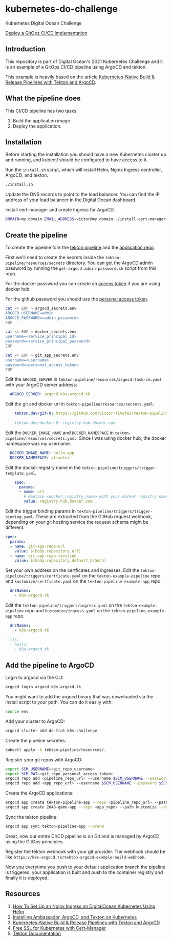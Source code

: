 # kubernetes-do-challenge
Kubernetes Digital Ocean Challenge

[Deploy a GitOps CI/CD implementation](https://www.digitalocean.com/community/pages/kubernetes-challenge#anchor--challenges)

## Introduction
This repository is part of Digital Ocean's 2021 Kubernetes Challenge and it is an example of a GitOps CI/CD pipeline using
ArgoCD and tekton.

This example is heavily based on the article [Kubernetes-Native Build & Release Pipelines with Tekton and ArgoCD](https://medium.com/dzerolabs/using-tekton-and-argocd-to-set-up-a-kubernetes-native-build-release-pipeline-cf4f4d9972b0).

## What the pipeline does

This CI/CD pipeline has two tasks:
1. Build the application image.
2. Deploy the application.

## Installation
Before starting the installation you should have a new Kubernetes cluster up and running, and kubectl should be configured
to have access to it.

Run the `install.sh` script, which will install Helm, Nginx Ingress controller, ArgoCD, and tekton.
```sh
./install.sh
```

Update the DNS records to point to the load balancer. You can find the IP address of your load balancer in the Digital Ocean
dashboard.

Install cert-manager and create Ingress for ArgoCD.
```sh
DOMAIN=my.domain EMAIL_ADDRESS=victor@my.domain ./install-cert-manager.sh
```

## Create the pipeline
To create the pipeline fork the [tekton pipeline](https://github.com/victor-timofei/tekton-example-pipeline)
and the [application repo](https://github.com/victor-timofei/tekton-pipeline-example-app).

First we'll need to create the secrets inside the `tekton-pipeline/resources/secrets` directory.
You can get the ArgoCD admin password by running the `get-argocd-admin-password.sh` script from
this repo.

For the docker password you can create an [access token](https://hub.docker.com/settings/security) if you are using docker hub.

For the github password you should use the [personal access token](https://github.com/settings/tokens).

```sh
cat << EOF > argocd_secrets.env
ARGOCD_USERNAME=admin
ARGOCD_PASSWORD=<admin_password>
EOF

cat << EOF > docker_secrets.env
username=<service_principal_id>
password=<service_principal_password>
EOF

cat << EOF > git_app_secrets.env
username=<username>
password=<personal_access_token>
EOF
```

Edit the `ARGOCD_SERVER` in `tekton-pipeline/resources/argocd-task-cm.yaml` with your ArgoCD
server address:
```yaml
  ARGOCD_SERVER: argocd.k8s-argocd.tk
```

Edit the git and docker url in `tekton-pipeline/resources/secrets.yaml`:
```yaml
    tekton.dev/git-0: https://github.com/victor-timofei/tekton-pipeline-example-app
...
    tekton.dev/docker-0: registry.hub.docker.com
```

Edit the `DOCKER_IMAGE_NAME` and `DOCKER_NAMESPACE` in `tekton-pipeline/resources/secrets.yaml`.
Since I was using docker hub, the docker namespace was my username.
```yaml
  DOCKER_IMAGE_NAME: hello-app
  DOCKER_NAMESPACE: vtimofei
```

Edit the docker registry name in the `tekton-pipeline/triggers/trigger-template.yaml`.
```yaml
    spec:
      params:
      - name: url
        # Replace <docker_registry_name> with your docker registry name (e.g. my-acr.azurecr.io)
        value: registry.hub.docker.com
```

Edit the trigger binding params in `tekton-pipeline/triggers/trigger-binding.yaml`.
These are extracted from the GitHub request webhook, depending on your git hosting service the
request schema might be different.
```yaml
spec:
  params:
  - name: git-app-repo-url
    value: $(body.repository.url)
  - name: git-app-repo-revision
    value: $(body.repository.default_branch)
```

Set your own address on the certficates and ingresses.
Edit the `tekton-pipeline/triggers/certficate.yaml` on the `tekton-example-pipeline` repo and
`kustomize/certficate.yaml` on the `tekton-pipeline-example-app` repo.
```yaml
  dnsNames:
    - k8s-argocd.tk
```

Edit the `tekton-pipeline/triggers/ingress.yaml` on the `tekton-example-pipeline` repo and
`kustomize/ingress.yaml` on the `tekton-pipeline-example-app` repo.
```yaml
  dnsNames:
    - k8s-argocd.tk
...
  tls:
  - hosts:
    - k8s-argocd.tk
```

## Add the pipeline to ArgoCD

Login to argocd via the CLI:
```sh
argocd login argocd.k8s-argocd.tk
```
You might want to add the argocd binary that was downloaded via the install script to your path.
You can do it easily with:
```sh
source env
```

Add your cluster to ArgoCD:
```sh
argocd cluster add do-fra1-k8s-challenge
```

Create the pipeline secretes:
```sh
kubectl apply -k tekton-pipeline/resources/.
```

Register your git repos with ArgoCD:
```sh
export SCM_USERNAME=<git_repo_username>
export SCM_PAT=<git_repo_personal_access_token>
argocd repo add <pipeline_repo_url> --username $SCM_USERNAME --password $SCM_PAT
argocd repo add <app_repo_url> --username $SCM_USERNAME --password $SCM_PAT
```

Create the ArgoCD applications:
```sh
argocd app create tekton-pipeline-app --repo <pipeline_repo_url> --path tekton-pipeline --dest-server https://kubernetes.default.svc --dest-namespace tekton-argocd-example
argocd app create 2048-game-app --repo <app_repo> --path kustomize --dest-server https://kubernetes.default.svc --dest-namespace game-2048 --sync-option CreateNamespace=true
```

Sync the tekton pipeline:
```sh
argocd app sync tekton-pipeline-app --prune
```

Great, now our entire CI/CD pipeline is on Git and is managed by ArgoCD using the GitOps principles.

Register the tekton webhook with your git provider.
The webhook should be like `https://k8s-argocd.tk/tekton-argocd-example-build-webhook`.

Now you everytime you push to your default application branch the pipeline is triggered, your
application is built and push to the container registry and finally it is deployed.

## Resources
1. [How To Set Up an Nginx Ingress on DigitalOcean Kubernetes Using Helm](https://www.digitalocean.com/community/tutorials/how-to-set-up-an-nginx-ingress-on-digitalocean-kubernetes-using-helm)
2. [Installing Ambassador, ArgoCD, and Tekton on Kubernetes](https://medium.com/dzerolabs/installing-ambassador-argocd-and-tekton-on-kubernetes-540aacc983b9)
3. [Kubernetes-Native Build & Release Pipelines with Tekton and ArgoCD](https://medium.com/dzerolabs/using-tekton-and-argocd-to-set-up-a-kubernetes-native-build-release-pipeline-cf4f4d9972b0)
4. [Free SSL for Kubernetes with Cert-Manager](https://www.youtube.com/watch?v=hoLUigg4V18)
5. [Tekton Documentation](https://tekton.dev/docs/)
